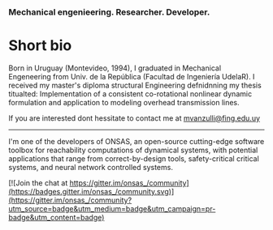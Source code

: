 ### Mechanical engenieering. Researcher. Developer.

# Short bio
Born in Uruguay (Montevideo, 1994), I graduated in Mechanical Engeneering from Univ. de la República (Facultad de Ingeniería UdelaR). I received my master's diploma structural Engineering defnidnning my thesis titualted: Implementation of a consistent co-rotational nonlinear dynamic formulation and application to modeling overhead transmission lines.

If you are interested dont hessitate to contact me at mvanzulli@fing.edu.uy

------
I'm one of the developers of ONSAS, an open-source cutting-edge software toolbox for reachability computations of dynamical systems, with potential applications that range from correct-by-design tools, safety-critical critical systems, and neural network controlled systems.

[![Join the chat at https://gitter.im/onsas_/community](https://badges.gitter.im/onsas_/community.svg)](https://gitter.im/onsas_/community?utm_source=badge&utm_medium=badge&utm_campaign=pr-badge&utm_content=badge)

